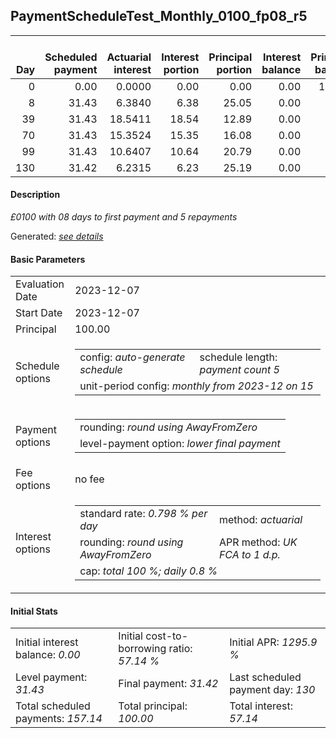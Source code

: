 <h2>PaymentScheduleTest_Monthly_0100_fp08_r5</h2>
<table>
    <thead style="vertical-align: bottom;">
        <th style="text-align: right;">Day</th>
        <th style="text-align: right;">Scheduled payment</th>
        <th style="text-align: right;">Actuarial interest</th>
        <th style="text-align: right;">Interest portion</th>
        <th style="text-align: right;">Principal portion</th>
        <th style="text-align: right;">Interest balance</th>
        <th style="text-align: right;">Principal balance</th>
        <th style="text-align: right;">Total actuarial interest</th>
        <th style="text-align: right;">Total interest</th>
        <th style="text-align: right;">Total principal</th>
    </thead>
    <tr style="text-align: right;">
        <td class="ci00">0</td>
        <td class="ci01" style="white-space: nowrap;">0.00</td>
        <td class="ci02">0.0000</td>
        <td class="ci03">0.00</td>
        <td class="ci04">0.00</td>
        <td class="ci05">0.00</td>
        <td class="ci06">100.00</td>
        <td class="ci07">0.0000</td>
        <td class="ci08">0.00</td>
        <td class="ci09">0.00</td>
    </tr>
    <tr style="text-align: right;">
        <td class="ci00">8</td>
        <td class="ci01" style="white-space: nowrap;">31.43</td>
        <td class="ci02">6.3840</td>
        <td class="ci03">6.38</td>
        <td class="ci04">25.05</td>
        <td class="ci05">0.00</td>
        <td class="ci06">74.95</td>
        <td class="ci07">6.3840</td>
        <td class="ci08">6.38</td>
        <td class="ci09">25.05</td>
    </tr>
    <tr style="text-align: right;">
        <td class="ci00">39</td>
        <td class="ci01" style="white-space: nowrap;">31.43</td>
        <td class="ci02">18.5411</td>
        <td class="ci03">18.54</td>
        <td class="ci04">12.89</td>
        <td class="ci05">0.00</td>
        <td class="ci06">62.06</td>
        <td class="ci07">24.9251</td>
        <td class="ci08">24.92</td>
        <td class="ci09">37.94</td>
    </tr>
    <tr style="text-align: right;">
        <td class="ci00">70</td>
        <td class="ci01" style="white-space: nowrap;">31.43</td>
        <td class="ci02">15.3524</td>
        <td class="ci03">15.35</td>
        <td class="ci04">16.08</td>
        <td class="ci05">0.00</td>
        <td class="ci06">45.98</td>
        <td class="ci07">40.2775</td>
        <td class="ci08">40.27</td>
        <td class="ci09">54.02</td>
    </tr>
    <tr style="text-align: right;">
        <td class="ci00">99</td>
        <td class="ci01" style="white-space: nowrap;">31.43</td>
        <td class="ci02">10.6407</td>
        <td class="ci03">10.64</td>
        <td class="ci04">20.79</td>
        <td class="ci05">0.00</td>
        <td class="ci06">25.19</td>
        <td class="ci07">50.9182</td>
        <td class="ci08">50.91</td>
        <td class="ci09">74.81</td>
    </tr>
    <tr style="text-align: right;">
        <td class="ci00">130</td>
        <td class="ci01" style="white-space: nowrap;">31.42</td>
        <td class="ci02">6.2315</td>
        <td class="ci03">6.23</td>
        <td class="ci04">25.19</td>
        <td class="ci05">0.00</td>
        <td class="ci06">0.00</td>
        <td class="ci07">57.1497</td>
        <td class="ci08">57.14</td>
        <td class="ci09">100.00</td>
    </tr>
</table>
<h4>Description</h4>
<p><i>£0100 with 08 days to first payment and 5 repayments</i></p>
<p>Generated: <i><a href="../GeneratedDate.html">see details</a></i></p>
<h4>Basic Parameters</h4>
<table>
    <tr>
        <td>Evaluation Date</td>
        <td>2023-12-07</td>
    </tr>
    <tr>
        <td>Start Date</td>
        <td>2023-12-07</td>
    </tr>
    <tr>
        <td>Principal</td>
        <td>100.00</td>
    </tr>
    <tr>
        <td>Schedule options</td>
        <td>
            <table>
                <tr>
                    <td>config: <i>auto-generate schedule</i></td>
                    <td>schedule length: <i><i>payment count</i> 5</i></td>
                </tr>
                <tr>
                    <td colspan="2" style="white-space: nowrap;">unit-period config: <i>monthly from 2023-12 on 15</i></td>
                </tr>
            </table>
        </td>
    </tr>
    <tr>
        <td>Payment options</td>
        <td>
            <table>
                <tr>
                    <td>rounding: <i>round using AwayFromZero</i></td>
                </tr>
                <tr>
                    <td>level-payment option: <i>lower&nbsp;final&nbsp;payment</i></td>
                </tr>
            </table>
        </td>
    </tr>
    <tr>
        <td>Fee options</td>
        <td>no fee
        </td>
    </tr>
    <tr>
        <td>Interest options</td>
        <td>
            <table>
                <tr>
                    <td>standard rate: <i>0.798 % per day</i></td>
                    <td>method: <i>actuarial</i></td>
                </tr>
                <tr>
                    <td>rounding: <i>round using AwayFromZero</i></td>
                    <td>APR method: <i>UK FCA to 1 d.p.</i></td>
                </tr>
                <tr>
                    <td colspan="2">cap: <i>total 100 %; daily 0.8 %</td>
                </tr>
            </table>
        </td>
    </tr>
</table>
<h4>Initial Stats</h4>
<table>
    <tr>
        <td>Initial interest balance: <i>0.00</i></td>
        <td>Initial cost-to-borrowing ratio: <i>57.14 %</i></td>
        <td>Initial APR: <i>1295.9 %</i></td>
    </tr>
    <tr>
        <td>Level payment: <i>31.43</i></td>
        <td>Final payment: <i>31.42</i></td>
        <td>Last scheduled payment day: <i>130</i></td>
    </tr>
    <tr>
        <td>Total scheduled payments: <i>157.14</i></td>
        <td>Total principal: <i>100.00</i></td>
        <td>Total interest: <i>57.14</i></td>
    </tr>
</table>